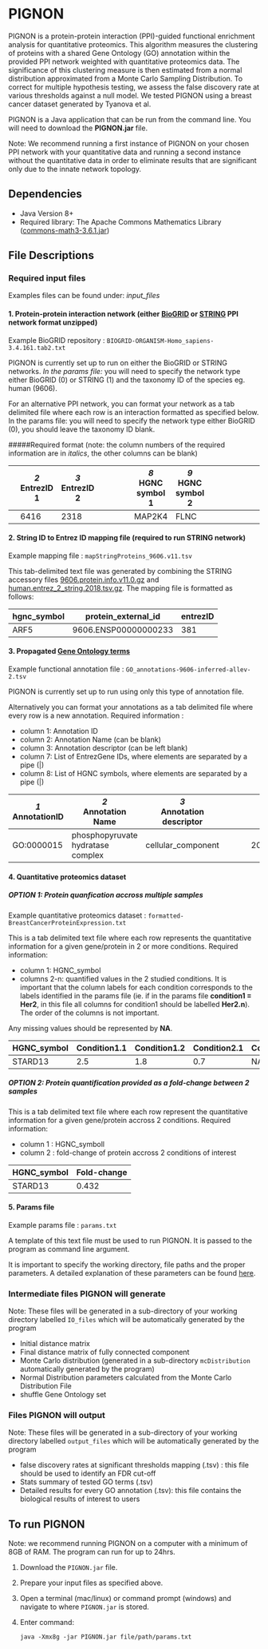 # PIGNON
PIGNON is a protein-protein interaction (PPI)-guided functional enrichment analysis for quantitative proteomics. 
This algorithm measures the clustering of proteins with a shared Gene Ontology (GO) annotation within the provided PPI network weighted with quantitative proteomics data. The significance of this clustering measure is then estimated from a normal distribution approximated from a Monte Carlo Sampling Distribution. To correct for multiple hypothesis testing, we assess the false discovery rate at various thresholds against a null model. We tested PIGNON using a breast cancer dataset generated by Tyanova et al. 

PIGNON is a Java application that can be run from the command line. You will need to download the **PIGNON.jar** file. 

Note: We recommend running a first instance of PIGNON on your chosen PPI network with your quantitative data and running a second instance without the quantitative data in order to eliminate results that are significant only due to the innate network topology. 

## Dependencies
* Java Version 8+
* Required library: The Apache Commons Mathematics Library ([commons-math3-3.6.1.jar](http://commons.apache.org/proper/commons-math/download_math.cgi))

## File Descriptions
### Required input files
Examples files can be found under: *input_files*
#### 1. Protein-protein interaction network (either [BioGRID](https://downloads.thebiogrid.org/BioGRID) or [STRING](https://string-db.org/cgi/download.pl) PPI network format unzipped)
   
   Example BioGRID repository : `BIOGRID-ORGANISM-Homo_sapiens-3.4.161.tab2.txt`
   
   PIGNON is currently set up to run on either the BioGRID or STRING networks. 
*In the params file:* you will need to specify the network type either BioGRID (0) or STRING (1) and the taxonomy ID of the species eg. human (9606).
   
   For an alternative PPI network, you can format your network as a tab delimited file where each row is an interaction formatted as specified below. In the params file: you will need to specify the network type either BioGRID (0), you should leave the taxonomy ID blank. 
   
#####Required format (note: the column numbers of the required information are in *italics*, the other columns can be blank)

   | | *2* <br /> EntrezID 1 | *3* <br /> EntrezID 2 |   |   |   |   | *8* <br /> HGNC symbol 1 | *9*  <br /> HGNC symbol 2 |   |   |   |   |   |   | *16*  <br /> SpeciesID 1 | *17*  <br /> SpeciesID 2 |  
   |---|------------|------------|---|---|---|---|---------------|---------------|---|---|---|---|---|---|-------------|-------------|
   |   |6416	     |2318        |   |   |   |   | MAP2K4        |FLNC           |   |   |   |   |   |   |9606         |	9606      |

   
#### 2. String ID to Entrez ID mapping file (required to run STRING network)

   Example mapping file : `mapStringProteins_9606.v11.tsv`
   
   This tab-delimited text file was generated by combining the STRING accessory files [9606.protein.info.v11.0.gz](https://string-db.org/cgi/download.pl) and [human.entrez_2_string.2018.tsv.gz](https://string-db.org/mapping_files/entrez/). The mapping file is formatted as follows: 
   
   | hgnc_symbol | protein_external_id  | entrezID |
   | ------------|----------------------|----------|
   | ARF5        | 9606.ENSP00000000233 | 381      |
  
#### 3. Propagated [Gene Ontology terms](https://git.dhimmel.com/gene-ontology/)

   Example functional annotation file : `GO_annotations-9606-inferred-allev-2.tsv`

   PIGNON is currently set up to run using only this type of annotation file. 
   
   Alternatively you can format your annotations as a tab delimited file where every row is a new annotation. Required information : 
   * column 1: Annotation ID
   * column 2: Annotation Name (can be blank)
   * column 3: Annotation descriptor (can be left blank)
   * column 7: List of EntrezGene IDs, where elements are separated by a pipe (|)
   * column 8: List of HGNC symbols, where elements are separated  by a pipe (|) 
   
   
   | *1* <br /> AnnotationID | *2* <br /> Annotation Name |*3* <br /> Annotation descriptor |   |   |   | *7*<br />EntrezGene IDs | *8*<br /> hgnc_symbols |
   | ------------ | --------------- | --------------------- |---|---|---|----------------|--------------|
   |GO:0000015 |phosphopyruvate hydratase complex| cellular_component |   |   |   | 2023\|2026\|2027\|387712 |	ENO1\|ENO2\|ENO3\|ENO4
   
#### 4. Quantitative proteomics dataset

##### OPTION 1: Protein quanfication accross multiple samples
   Example quantitative proteomics dataset : `formatted-BreastCancerProteinExpression.txt`

   This is a tab delimited text file where each row represents the quantitative information for a given gene/protein in 2 or more conditions. Required information:
   * column 1: HGNC_symbol
   * columns 2-n: quantified values in the 2 studied conditions. It is important that the column labels for each condition corresponds to the labels identified in the params file (ie. if in the params file **condition1 = Her2**, in this file all columns for condition1 should be labelled **Her2.n**). The order of the columns is not important. 
   
   Any missing values should be represented by **NA**.

   |HGNC_symbol | Condition1.1 | Condition1.2 | Condition2.1 | Condition2.2 | ConditionX.n | 
   |------------|--------------|--------------|--------------|--------------|--------------|
   |STARD13     |2.5           |1.8           |0.7           |NA            | ...          |

##### OPTION 2: Protein quantification provided as a fold-change between 2 samples
   
   This is a tab delimited text file where each row represent the quantitative information for a given gene/protein accross 2 conditions. Required information:
   * column 1 : HGNC_symboll
   * column 2 : fold-change of protein accross 2 conditions of interest

   |HGNC_symbol| Fold-change |
   |-----------|-------------|
   |STARD13    | 0.432       |

#### 5. Params file
   
   Example params file : `params.txt`
   
   A template of this text file must be used to run PIGNON. It is passed to the program as command line argument. 
   
   It is important to specify the working directory, file paths and the proper parameters. A detailed explanation of these parameters can be found [here](https://uottawa-my.sharepoint.com/personal/rnade046_uottawa_ca/_layouts/15/guestaccess.aspx?docid=0d9c1cdf22cee48bf8000b0d58dd4660a&authkey=ARQFtfsMTVsy_beJT15iNgI&e=v1UgzB). 

### Intermediate files PIGNON will generate
Note: These files will be generated in a sub-directory of your working directory labelled `IO_files` which will be automatically generated by the program
* Initial distance matrix
* Final distance matrix of fully connected component
* Monte Carlo distribution (generated in a sub-directory `mcDistribution` automatically generated by the program)
* Normal Distribution parameters calculated from the Monte Carlo Distribution File
* shuffle Gene Ontology set

### Files PIGNON will output
Note: These files will be generated in a sub-directory of your working directory labelled `output_files` which will be automatically generated by the program
* false discovery rates at significant thresholds mapping (.tsv) : this file should be used to identify an FDR cut-off
* Stats summary of tested GO terms (.tsv)
* Detailed results for every GO annotation (.tsv): this file contains the biological results of interest to users

## To run PIGNON
Note: we recommend running PIGNON on a computer with a minimum of 8GB of RAM. The program can run for up to 24hrs. 

1. Download the `PIGNON.jar` file.
2. Prepare your input files as specified above. 
4. Open a terminal (mac/linux) or command prompt (windows) and navigate to where `PIGNON.jar` is stored. 
5. Enter command: 

   `java -Xmx8g -jar PIGNON.jar file/path/params.txt` 
